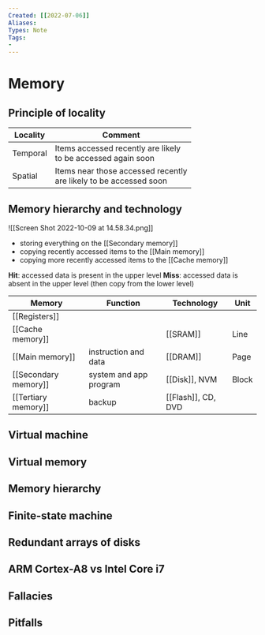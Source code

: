 ```yaml
---
Created: [[2022-07-06]]
Aliases: 
Types: Note
Tags: 
- 
---
```

# Memory
## Principle of locality
| Locality | Comment                                                           |
| -------- | ----------------------------------------------------------------- |
| Temporal | Items accessed recently are likely <br>to be accessed again soon      |
| Spatial  | Items near those accessed recently <br>are likely to be accessed soon |

## Memory hierarchy and technology
![[Screen Shot 2022-10-09 at 14.58.34.png]]
- storing everything on the [[Secondary memory]]
- copying recently accessed items to the [[Main memory]]
- copying more recently accessed items to the [[Cache memory]]

**Hit**: accessed data is present in the upper level
**Miss**: accessed data is absent in the upper level (then copy from the lower level)

| Memory               | Function               | Technology         | Unit  |
| -------------------- | ---------------------- | ------------------ | ----- |
| [[Registers]]        |                        |                    |       |
| [[Cache memory]]     |                        | [[SRAM]]           | Line  |
| [[Main memory]]      | instruction and data   | [[DRAM]]           | Page  |
| [[Secondary memory]] | system and app program | [[Disk]], NVM      | Block |
| [[Tertiary memory]]  | backup                 | [[Flash]], CD, DVD |       |

## Virtual machine
## Virtual memory
## Memory hierarchy
## Finite-state machine
## Redundant arrays of disks
## ARM Cortex-A8 vs Intel Core i7
## Fallacies
## Pitfalls